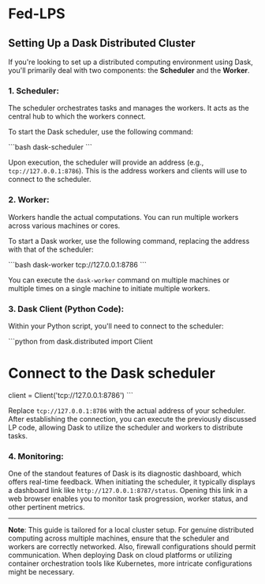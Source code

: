 # Fed-LPS

## Setting Up a Dask Distributed Cluster

If you're looking to set up a distributed computing environment using Dask, you'll primarily deal with two components: the **Scheduler** and the **Worker**.

### 1. **Scheduler**:
The scheduler orchestrates tasks and manages the workers. It acts as the central hub to which the workers connect.

To start the Dask scheduler, use the following command:

\```bash
dask-scheduler
\```

Upon execution, the scheduler will provide an address (e.g., `tcp://127.0.0.1:8786`). This is the address workers and clients will use to connect to the scheduler.

### 2. **Worker**:
Workers handle the actual computations. You can run multiple workers across various machines or cores.

To start a Dask worker, use the following command, replacing the address with that of the scheduler:

\```bash
dask-worker tcp://127.0.0.1:8786
\```

You can execute the `dask-worker` command on multiple machines or multiple times on a single machine to initiate multiple workers.

### 3. **Dask Client (Python Code)**:

Within your Python script, you'll need to connect to the scheduler:

\```python
from dask.distributed import Client

# Connect to the Dask scheduler
client = Client('tcp://127.0.0.1:8786')
\```

Replace `tcp://127.0.0.1:8786` with the actual address of your scheduler. After establishing the connection, you can execute the previously discussed LP code, allowing Dask to utilize the scheduler and workers to distribute tasks.

### 4. **Monitoring**:

One of the standout features of Dask is its diagnostic dashboard, which offers real-time feedback. When initiating the scheduler, it typically displays a dashboard link like `http://127.0.0.1:8787/status`. Opening this link in a web browser enables you to monitor task progression, worker status, and other pertinent metrics.

---

**Note**: This guide is tailored for a local cluster setup. For genuine distributed computing across multiple machines, ensure that the scheduler and workers are correctly networked. Also, firewall configurations should permit communication. When deploying Dask on cloud platforms or utilizing container orchestration tools like Kubernetes, more intricate configurations might be necessary.
